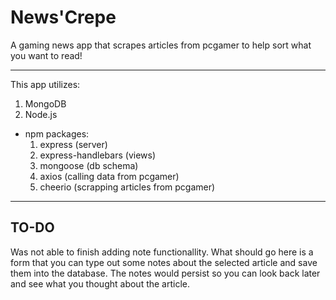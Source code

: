 # News'Crepe
A gaming news app that scrapes articles from pcgamer to help sort what you want to read!
- - -
This app utilizes:
1.  MongoDB
2.  Node.js
  * npm packages:
    1.  express (server)
    2.  express-handlebars (views)
    3.  mongoose (db schema)
    4.  axios (calling data from pcgamer)
    5.  cheerio (scrapping articles from pcgamer)
- - -
## TO-DO

Was not able to finish adding note functionallity. What should go here is a form that you can type out some notes about the selected article and save them into the database. The notes would persist so you can look back later and see what you thought about the article.
